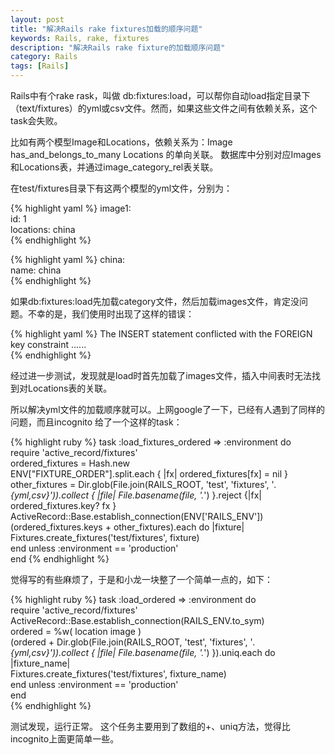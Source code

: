 ```yaml
---
layout: post
title: "解决Rails rake fixtures加载的顺序问题"
keywords: Rails, rake, fixtures
description: "解决Rails rake fixture的加载顺序问题"
category: Rails
tags: [Rails]
---
```

Rails中有个rake rask，叫做 db:fixtures:load，可以帮你自动load指定目录下（text/fixtures）的yml或csv文件。然而，如果这些文件之间有依赖关系，这个task会失败。

比如有两个模型Image和Locations，依赖关系为：Image has_and_belongs_to_many Locations 的单向关联。
数据库中分别对应Images和Locations表，并通过image_category_rel表关联。

在test/fixtures目录下有这两个模型的yml文件，分别为：

{% highlight yaml %}
image1:  
  id: 1  
  locations: china  
{% endhighlight %}

{% highlight yaml %}
china:  
  name: china  
{% endhighlight %}

如果db:fixtures:load先加载category文件，然后加载images文件，肯定没问题。不幸的是，我们使用时出现了这样的错误：

{% highlight yaml %}
The INSERT statement conflicted with the FOREIGN key constraint ......  
{% endhighlight %}

经过进一步测试，发现就是load时首先加载了images文件，插入中间表时无法找到对Locations表的关联。
 
所以解决yml文件的加载顺序就可以。上网google了一下，已经有人遇到了同样的问题，而且incognito 给了一个这样的task：

{% highlight ruby %}
task :load_fixtures_ordered => :environment do  
  require 'active_record/fixtures'    
  ordered_fixtures = Hash.new  
  ENV["FIXTURE_ORDER"].split.each { |fx| ordered_fixtures[fx] = nil }  
  other_fixtures = Dir.glob(File.join(RAILS_ROOT, 'test', 'fixtures', '*.{yml,csv}')).collect { |file| File.basename(file, '.*') }.reject {|fx| ordered_fixtures.key? fx }  
  ActiveRecord::Base.establish_connection(ENV['RAILS_ENV'])  
  (ordered_fixtures.keys + other_fixtures).each do |fixture|  
    Fixtures.create_fixtures('test/fixtures',  fixture)  
  end unless :environment == 'production'   
end 
{% endhighlight %}

觉得写的有些麻烦了，于是和小龙一块整了一个简单一点的，如下：

{% highlight ruby %}
task :load_ordered => :environment do  
      require 'active_record/fixtures'  
      ActiveRecord::Base.establish_connection(RAILS_ENV.to_sym)  
      ordered = %w( location image )  
      (ordered + Dir.glob(File.join(RAILS_ROOT, 'test', 'fixtures', '*.{yml,csv}')).collect { |file| File.basename(file, '.*') }).uniq.each do |fixture_name|  
        Fixtures.create_fixtures('test/fixtures', fixture_name)  
      end unless :environment == 'production'  
 end  
{% endhighlight %}

测试发现，运行正常。
这个任务主要用到了数组的+、uniq方法，觉得比incognito上面更简单一些。